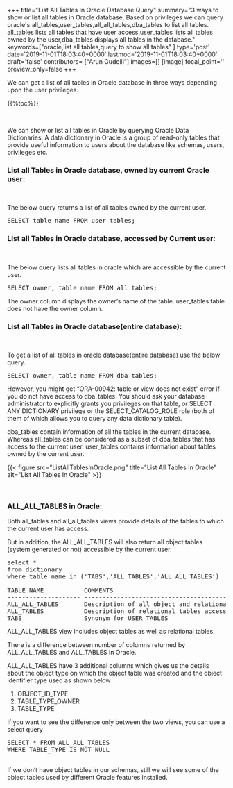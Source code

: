 +++
title="List All Tables In Oracle Database Query"
summary="3 ways to show or list all tables in Oracle database. Based on privileges we can query oracle's all_tables,user_tables,all_all_tables,dba_tables to list all tables. all_tables lists all tables that have user access,user_tables lists all tables owned by the user,dba_tables displays all tables in the database."
keywords=["oracle,list all tables,query to show all tables"
]
type='post'
date='2019-11-01T18:03:40+0000'
lastmod='2019-11-01T18:03:40+0000'
draft='false'
contributors= ["Arun Gudelli"]
images=[]
[image]
focal_point=''
preview_only=false
+++

We can get a list of all tables in Oracle database in three ways depending upon the user privileges.

{{%toc%}}

&nbsp;

We can show or list all tables in Oracle by querying Oracle Data Dictionaries. A data dictionary in Oracle is a group of read-only tables that provide useful information to users about the database like schemas, users, privileges etc.

### List all Tables in Oracle database, owned by current Oracle user:

&nbsp;

The below query returns a list of all tables owned by the current user.

<pre>SELECT table_name FROM user_tables;
</pre>

### List all Tables in Oracle database, accessed by Current user:

&nbsp;

The below query lists all tables in oracle which are accessible by the current user.

<pre>SELECT owner, table_name FROM all_tables;</pre>

The owner column displays the owner’s name of the table. user_tables table does not have the owner column.

### List all Tables in Oracle database(entire database):

&nbsp;

To get a list of all tables in oracle database(entire database) use the below query.

<pre>SELECT owner, table_name FROM dba_tables;</pre>

However, you might get “ORA-00942: table or view does not exist” error if you do not have access to dba_tables. You should ask your database administrator to explicitly grants you privileges on that table, or SELECT ANY DICTIONARY privilege or the SELECT_CATALOG_ROLE role (both of them of which allows you to query any data dictionary table).

dba_tables contain information of all the tables in the current database. Whereas all_tables can be considered as a subset of dba_tables that has access to the current user. user_tables contains information about tables owned by the current user.

{{< figure src="ListAllTablesInOracle.png" title="List All Tables In Oracle" alt="List All Tables In Oracle" >}}

&nbsp;

### ALL_ALL_TABLES in Oracle:

Both all_tables and all_all_tables views provide details of the tables to which the current user has access.

But in addition, the ALL_ALL_TABLES will also return all object tables (system generated or not) accessible by the current user.

<pre>select *
from dictionary
where table_name in ('TABS','ALL_TABLES','ALL_ALL_TABLES')

TABLE_NAME           COMMENTS
-------------------- ------------------------------------------------------------------------------------------------
ALL_ALL_TABLES       Description of all object and relational tables accessible to the user
ALL_TABLES           Description of relational tables accessible to the user
TABS                 Synonym for USER_TABLES</pre>

ALL_ALL_TABLES view includes object tables as well as relational tables.

There is a difference between number of columns returned by ALL_ALL_TABLES and ALL_TABLES in Oracle.

ALL_ALL_TABLES have 3 additional columns which gives us the details about the object type on which the object table was created and the object identifier type used as shown below

<ol><li>OBJECT_ID_TYPE</li><li>TABLE_TYPE_OWNER</li><li>TABLE_TYPE</li></ol>

If you want to see the difference only between the two views, you can use a select query

<pre>SELECT * FROM ALL_ALL_TABLES 
WHERE TABLE_TYPE IS NOT NULL

</pre>

If we don’t have object tables in our schemas, still we will see some of the object tables used by different Oracle features installed.









